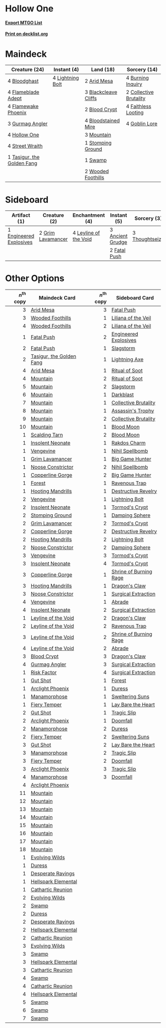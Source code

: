 # Hollow One

#### [Export MTGO List](../collection/Hollow%20One/Hollow%20One.txt)
#### [Print on decklist.org](http://decklist.org/?deckmain=2%09Arid%20Mesa%0A3%09Blackcleave%20Cliffs%0A2%09Blood%20Crypt%0A4%09Bloodghast%0A4%09Bloodstained%20Mire%0A4%09Burning%20Inquiry%0A2%09Collective%20Brutality%0A4%09Faithless%20Looting%0A4%09Flameblade%20Adept%0A4%09Flamewake%20Phoenix%0A4%09Goblin%20Lore%0A3%09Gurmag%20Angler%0A4%09Hollow%20One%0A4%09Lightning%20Bolt%0A3%09Mountain%0A1%09Stomping%20Ground%0A4%09Street%20Wraith%0A1%09Swamp%0A1%09Tasigur,%20the%20Golden%20Fang%0A2%09Wooded%20Foothills&deckside=3%09Ancient%20Grudge%0A1%09Engineered%20Explosives%0A2%09Fatal%20Push%0A2%09Grim%20Lavamancer%0A4%09Leyline%20of%20the%20Void%0A3%09Thoughtseize)
# Maindeck

|                                            Creature (24)                                            |                                        Instant (4)                                        |                                           Land (18)                                           |                                          Sorcery (14)                                           |
|-----------------------------------------------------------------------------------------------------|-------------------------------------------------------------------------------------------|-----------------------------------------------------------------------------------------------|-------------------------------------------------------------------------------------------------|
|4 [Bloodghast](http://gatherer.wizards.com/Pages/Card/Details.aspx?multiverseid=438648)              |4 [Lightning Bolt](http://gatherer.wizards.com/Pages/Card/Details.aspx?multiverseid=234704)|2 [Arid Mesa](http://gatherer.wizards.com/Pages/Card/Details.aspx?multiverseid=426054)         |4 [Burning Inquiry](http://gatherer.wizards.com/Pages/Card/Details.aspx?multiverseid=191096)     |
|4 [Flameblade Adept](http://gatherer.wizards.com/Pages/Card/Details.aspx?multiverseid=426833)        |                                                                                           |3 [Blackcleave Cliffs](http://gatherer.wizards.com/Pages/Card/Details.aspx?multiverseid=209401)|2 [Collective Brutality](http://gatherer.wizards.com/Pages/Card/Details.aspx?multiverseid=414380)|
|4 [Flamewake Phoenix](http://gatherer.wizards.com/Pages/Card/Details.aspx?multiverseid=391834)       |                                                                                           |2 [Blood Crypt](http://gatherer.wizards.com/Pages/Card/Details.aspx?multiverseid=405093)       |4 [Faithless Looting](http://gatherer.wizards.com/Pages/Card/Details.aspx?multiverseid=413670)   |
|3 [Gurmag Angler](http://gatherer.wizards.com/Pages/Card/Details.aspx?multiverseid=391850)           |                                                                                           |4 [Bloodstained Mire](http://gatherer.wizards.com/Pages/Card/Details.aspx?multiverseid=405094) |4 [Goblin Lore](http://gatherer.wizards.com/Pages/Card/Details.aspx?multiverseid=6602)           |
|4 [Hollow One](http://gatherer.wizards.com/Pages/Card/Details.aspx?multiverseid=430852)              |                                                                                           |3 [Mountain](http://gatherer.wizards.com/Pages/Card/Details.aspx?multiverseid=439604)          |                                                                                                 |
|4 [Street Wraith](http://gatherer.wizards.com/Pages/Card/Details.aspx?multiverseid=370428)           |                                                                                           |1 [Stomping Ground](http://gatherer.wizards.com/Pages/Card/Details.aspx?multiverseid=405110)   |                                                                                                 |
|1 [Tasigur, the Golden Fang](http://gatherer.wizards.com/Pages/Card/Details.aspx?multiverseid=391937)|                                                                                           |1 [Swamp](http://gatherer.wizards.com/Pages/Card/Details.aspx?multiverseid=439603)             |                                                                                                 |
|                                                                                                     |                                                                                           |2 [Wooded Foothills](http://gatherer.wizards.com/Pages/Card/Details.aspx?multiverseid=405116)  |                                                                                                 |


# Sideboard

|                                           Artifact (1)                                           |                                        Creature (2)                                        |                                        Enchantment (4)                                         |                                        Instant (5)                                        |                                       Sorcery (3)                                       |
|--------------------------------------------------------------------------------------------------|--------------------------------------------------------------------------------------------|------------------------------------------------------------------------------------------------|-------------------------------------------------------------------------------------------|-----------------------------------------------------------------------------------------|
|1 [Engineered Explosives](http://gatherer.wizards.com/Pages/Card/Details.aspx?multiverseid=370549)|2 [Grim Lavamancer](http://gatherer.wizards.com/Pages/Card/Details.aspx?multiverseid=234706)|4 [Leyline of the Void](http://gatherer.wizards.com/Pages/Card/Details.aspx?multiverseid=205013)|3 [Ancient Grudge](http://gatherer.wizards.com/Pages/Card/Details.aspx?multiverseid=425913)|3 [Thoughtseize](http://gatherer.wizards.com/Pages/Card/Details.aspx?multiverseid=438676)|
|                                                                                                  |                                                                                            |                                                                                                |2 [Fatal Push](http://gatherer.wizards.com/Pages/Card/Details.aspx?multiverseid=423724)    |                                                                                         |


# Other Options

|*n*<sup>th</sup> copy|                                           Maindeck Card                                           |*n*<sup>th</sup> copy|                                         Sideboard Card                                          |
|--------------------:|---------------------------------------------------------------------------------------------------|--------------------:|-------------------------------------------------------------------------------------------------|
|                    3|[Arid Mesa](http://gatherer.wizards.com/Pages/Card/Details.aspx?multiverseid=426054)               |                    3|[Fatal Push](http://gatherer.wizards.com/Pages/Card/Details.aspx?multiverseid=423724)            |
|                    3|[Wooded Foothills](http://gatherer.wizards.com/Pages/Card/Details.aspx?multiverseid=405116)        |                    1|[Liliana of the Veil](http://gatherer.wizards.com/Pages/Card/Details.aspx?multiverseid=425901)   |
|                    4|[Wooded Foothills](http://gatherer.wizards.com/Pages/Card/Details.aspx?multiverseid=405116)        |                    2|[Liliana of the Veil](http://gatherer.wizards.com/Pages/Card/Details.aspx?multiverseid=425901)   |
|                    1|[Fatal Push](http://gatherer.wizards.com/Pages/Card/Details.aspx?multiverseid=423724)              |                    2|[Engineered Explosives](http://gatherer.wizards.com/Pages/Card/Details.aspx?multiverseid=370549) |
|                    2|[Fatal Push](http://gatherer.wizards.com/Pages/Card/Details.aspx?multiverseid=423724)              |                    1|[Slagstorm](http://gatherer.wizards.com/Pages/Card/Details.aspx?multiverseid=214054)             |
|                    2|[Tasigur, the Golden Fang](http://gatherer.wizards.com/Pages/Card/Details.aspx?multiverseid=391937)|                    1|[Lightning Axe](http://gatherer.wizards.com/Pages/Card/Details.aspx?multiverseid=113567)         |
|                    4|[Arid Mesa](http://gatherer.wizards.com/Pages/Card/Details.aspx?multiverseid=426054)               |                    1|[Ritual of Soot](http://gatherer.wizards.com/Pages/Card/Details.aspx?multiverseid=452834)        |
|                    4|[Mountain](http://gatherer.wizards.com/Pages/Card/Details.aspx?multiverseid=439604)                |                    2|[Ritual of Soot](http://gatherer.wizards.com/Pages/Card/Details.aspx?multiverseid=452834)        |
|                    5|[Mountain](http://gatherer.wizards.com/Pages/Card/Details.aspx?multiverseid=439604)                |                    2|[Slagstorm](http://gatherer.wizards.com/Pages/Card/Details.aspx?multiverseid=214054)             |
|                    6|[Mountain](http://gatherer.wizards.com/Pages/Card/Details.aspx?multiverseid=439604)                |                    1|[Darkblast](http://gatherer.wizards.com/Pages/Card/Details.aspx?multiverseid=87922)              |
|                    7|[Mountain](http://gatherer.wizards.com/Pages/Card/Details.aspx?multiverseid=439604)                |                    1|[Collective Brutality](http://gatherer.wizards.com/Pages/Card/Details.aspx?multiverseid=414380)  |
|                    8|[Mountain](http://gatherer.wizards.com/Pages/Card/Details.aspx?multiverseid=439604)                |                    1|[Assassin's Trophy](http://gatherer.wizards.com/Pages/Card/Details.aspx?multiverseid=452902)     |
|                    9|[Mountain](http://gatherer.wizards.com/Pages/Card/Details.aspx?multiverseid=439604)                |                    2|[Collective Brutality](http://gatherer.wizards.com/Pages/Card/Details.aspx?multiverseid=414380)  |
|                   10|[Mountain](http://gatherer.wizards.com/Pages/Card/Details.aspx?multiverseid=439604)                |                    1|[Blood Moon](http://gatherer.wizards.com/Pages/Card/Details.aspx?multiverseid=370419)            |
|                    1|[Scalding Tarn](http://gatherer.wizards.com/Pages/Card/Details.aspx?multiverseid=426069)           |                    2|[Blood Moon](http://gatherer.wizards.com/Pages/Card/Details.aspx?multiverseid=370419)            |
|                    1|[Insolent Neonate](http://gatherer.wizards.com/Pages/Card/Details.aspx?multiverseid=409922)        |                    1|[Rakdos Charm](http://gatherer.wizards.com/Pages/Card/Details.aspx?multiverseid=433122)          |
|                    1|[Vengevine](http://gatherer.wizards.com/Pages/Card/Details.aspx?multiverseid=193556)               |                    1|[Nihil Spellbomb](http://gatherer.wizards.com/Pages/Card/Details.aspx?multiverseid=442215)       |
|                    1|[Grim Lavamancer](http://gatherer.wizards.com/Pages/Card/Details.aspx?multiverseid=234706)         |                    1|[Big Game Hunter](http://gatherer.wizards.com/Pages/Card/Details.aspx?multiverseid=134739)       |
|                    1|[Noose Constrictor](http://gatherer.wizards.com/Pages/Card/Details.aspx?multiverseid=414466)       |                    2|[Nihil Spellbomb](http://gatherer.wizards.com/Pages/Card/Details.aspx?multiverseid=442215)       |
|                    1|[Copperline Gorge](http://gatherer.wizards.com/Pages/Card/Details.aspx?multiverseid=209408)        |                    2|[Big Game Hunter](http://gatherer.wizards.com/Pages/Card/Details.aspx?multiverseid=134739)       |
|                    1|[Forest](http://gatherer.wizards.com/Pages/Card/Details.aspx?multiverseid=439605)                  |                    1|[Ravenous Trap](http://gatherer.wizards.com/Pages/Card/Details.aspx?multiverseid=197537)         |
|                    1|[Hooting Mandrills](http://gatherer.wizards.com/Pages/Card/Details.aspx?multiverseid=386558)       |                    1|[Destructive Revelry](http://gatherer.wizards.com/Pages/Card/Details.aspx?multiverseid=373351)   |
|                    2|[Vengevine](http://gatherer.wizards.com/Pages/Card/Details.aspx?multiverseid=193556)               |                    1|[Lightning Bolt](http://gatherer.wizards.com/Pages/Card/Details.aspx?multiverseid=234704)        |
|                    2|[Insolent Neonate](http://gatherer.wizards.com/Pages/Card/Details.aspx?multiverseid=409922)        |                    1|[Tormod's Crypt](http://gatherer.wizards.com/Pages/Card/Details.aspx?multiverseid=389723)        |
|                    2|[Stomping Ground](http://gatherer.wizards.com/Pages/Card/Details.aspx?multiverseid=405110)         |                    1|[Damping Sphere](http://gatherer.wizards.com/Pages/Card/Details.aspx?multiverseid=443101)        |
|                    2|[Grim Lavamancer](http://gatherer.wizards.com/Pages/Card/Details.aspx?multiverseid=234706)         |                    2|[Tormod's Crypt](http://gatherer.wizards.com/Pages/Card/Details.aspx?multiverseid=389723)        |
|                    2|[Copperline Gorge](http://gatherer.wizards.com/Pages/Card/Details.aspx?multiverseid=209408)        |                    2|[Destructive Revelry](http://gatherer.wizards.com/Pages/Card/Details.aspx?multiverseid=373351)   |
|                    2|[Hooting Mandrills](http://gatherer.wizards.com/Pages/Card/Details.aspx?multiverseid=386558)       |                    2|[Lightning Bolt](http://gatherer.wizards.com/Pages/Card/Details.aspx?multiverseid=234704)        |
|                    2|[Noose Constrictor](http://gatherer.wizards.com/Pages/Card/Details.aspx?multiverseid=414466)       |                    2|[Damping Sphere](http://gatherer.wizards.com/Pages/Card/Details.aspx?multiverseid=443101)        |
|                    3|[Vengevine](http://gatherer.wizards.com/Pages/Card/Details.aspx?multiverseid=193556)               |                    3|[Tormod's Crypt](http://gatherer.wizards.com/Pages/Card/Details.aspx?multiverseid=389723)        |
|                    3|[Insolent Neonate](http://gatherer.wizards.com/Pages/Card/Details.aspx?multiverseid=409922)        |                    4|[Tormod's Crypt](http://gatherer.wizards.com/Pages/Card/Details.aspx?multiverseid=389723)        |
|                    3|[Copperline Gorge](http://gatherer.wizards.com/Pages/Card/Details.aspx?multiverseid=209408)        |                    1|[Shrine of Burning Rage](http://gatherer.wizards.com/Pages/Card/Details.aspx?multiverseid=218018)|
|                    3|[Hooting Mandrills](http://gatherer.wizards.com/Pages/Card/Details.aspx?multiverseid=386558)       |                    1|[Dragon's Claw](http://gatherer.wizards.com/Pages/Card/Details.aspx?multiverseid=243481)         |
|                    3|[Noose Constrictor](http://gatherer.wizards.com/Pages/Card/Details.aspx?multiverseid=414466)       |                    1|[Surgical Extraction](http://gatherer.wizards.com/Pages/Card/Details.aspx?multiverseid=397706)   |
|                    4|[Vengevine](http://gatherer.wizards.com/Pages/Card/Details.aspx?multiverseid=193556)               |                    1|[Abrade](http://gatherer.wizards.com/Pages/Card/Details.aspx?multiverseid=430772)                |
|                    4|[Insolent Neonate](http://gatherer.wizards.com/Pages/Card/Details.aspx?multiverseid=409922)        |                    2|[Surgical Extraction](http://gatherer.wizards.com/Pages/Card/Details.aspx?multiverseid=397706)   |
|                    1|[Leyline of the Void](http://gatherer.wizards.com/Pages/Card/Details.aspx?multiverseid=205013)     |                    2|[Dragon's Claw](http://gatherer.wizards.com/Pages/Card/Details.aspx?multiverseid=243481)         |
|                    2|[Leyline of the Void](http://gatherer.wizards.com/Pages/Card/Details.aspx?multiverseid=205013)     |                    2|[Ravenous Trap](http://gatherer.wizards.com/Pages/Card/Details.aspx?multiverseid=197537)         |
|                    3|[Leyline of the Void](http://gatherer.wizards.com/Pages/Card/Details.aspx?multiverseid=205013)     |                    2|[Shrine of Burning Rage](http://gatherer.wizards.com/Pages/Card/Details.aspx?multiverseid=218018)|
|                    4|[Leyline of the Void](http://gatherer.wizards.com/Pages/Card/Details.aspx?multiverseid=205013)     |                    2|[Abrade](http://gatherer.wizards.com/Pages/Card/Details.aspx?multiverseid=430772)                |
|                    3|[Blood Crypt](http://gatherer.wizards.com/Pages/Card/Details.aspx?multiverseid=405093)             |                    3|[Dragon's Claw](http://gatherer.wizards.com/Pages/Card/Details.aspx?multiverseid=243481)         |
|                    4|[Gurmag Angler](http://gatherer.wizards.com/Pages/Card/Details.aspx?multiverseid=391850)           |                    3|[Surgical Extraction](http://gatherer.wizards.com/Pages/Card/Details.aspx?multiverseid=397706)   |
|                    1|[Risk Factor](http://gatherer.wizards.com/Pages/Card/Details.aspx?multiverseid=452863)             |                    4|[Surgical Extraction](http://gatherer.wizards.com/Pages/Card/Details.aspx?multiverseid=397706)   |
|                    1|[Gut Shot](http://gatherer.wizards.com/Pages/Card/Details.aspx?multiverseid=397673)                |                    1|[Forest](http://gatherer.wizards.com/Pages/Card/Details.aspx?multiverseid=439605)                |
|                    1|[Arclight Phoenix](http://gatherer.wizards.com/Pages/Card/Details.aspx?multiverseid=452841)        |                    1|[Duress](http://gatherer.wizards.com/Pages/Card/Details.aspx?multiverseid=270465)                |
|                    1|[Manamorphose](http://gatherer.wizards.com/Pages/Card/Details.aspx?multiverseid=370568)            |                    1|[Sweltering Suns](http://gatherer.wizards.com/Pages/Card/Details.aspx?multiverseid=426851)       |
|                    1|[Fiery Temper](http://gatherer.wizards.com/Pages/Card/Details.aspx?multiverseid=108880)            |                    1|[Lay Bare the Heart](http://gatherer.wizards.com/Pages/Card/Details.aspx?multiverseid=426798)    |
|                    2|[Gut Shot](http://gatherer.wizards.com/Pages/Card/Details.aspx?multiverseid=397673)                |                    1|[Tragic Slip](http://gatherer.wizards.com/Pages/Card/Details.aspx?multiverseid=413651)           |
|                    2|[Arclight Phoenix](http://gatherer.wizards.com/Pages/Card/Details.aspx?multiverseid=452841)        |                    1|[Doomfall](http://gatherer.wizards.com/Pages/Card/Details.aspx?multiverseid=430751)              |
|                    2|[Manamorphose](http://gatherer.wizards.com/Pages/Card/Details.aspx?multiverseid=370568)            |                    2|[Duress](http://gatherer.wizards.com/Pages/Card/Details.aspx?multiverseid=270465)                |
|                    2|[Fiery Temper](http://gatherer.wizards.com/Pages/Card/Details.aspx?multiverseid=108880)            |                    2|[Sweltering Suns](http://gatherer.wizards.com/Pages/Card/Details.aspx?multiverseid=426851)       |
|                    3|[Gut Shot](http://gatherer.wizards.com/Pages/Card/Details.aspx?multiverseid=397673)                |                    2|[Lay Bare the Heart](http://gatherer.wizards.com/Pages/Card/Details.aspx?multiverseid=426798)    |
|                    3|[Manamorphose](http://gatherer.wizards.com/Pages/Card/Details.aspx?multiverseid=370568)            |                    2|[Tragic Slip](http://gatherer.wizards.com/Pages/Card/Details.aspx?multiverseid=413651)           |
|                    3|[Fiery Temper](http://gatherer.wizards.com/Pages/Card/Details.aspx?multiverseid=108880)            |                    2|[Doomfall](http://gatherer.wizards.com/Pages/Card/Details.aspx?multiverseid=430751)              |
|                    3|[Arclight Phoenix](http://gatherer.wizards.com/Pages/Card/Details.aspx?multiverseid=452841)        |                    3|[Tragic Slip](http://gatherer.wizards.com/Pages/Card/Details.aspx?multiverseid=413651)           |
|                    4|[Manamorphose](http://gatherer.wizards.com/Pages/Card/Details.aspx?multiverseid=370568)            |                    3|[Doomfall](http://gatherer.wizards.com/Pages/Card/Details.aspx?multiverseid=430751)              |
|                    4|[Arclight Phoenix](http://gatherer.wizards.com/Pages/Card/Details.aspx?multiverseid=452841)        |                     |                                                                                                 |
|                   11|[Mountain](http://gatherer.wizards.com/Pages/Card/Details.aspx?multiverseid=439604)                |                     |                                                                                                 |
|                   12|[Mountain](http://gatherer.wizards.com/Pages/Card/Details.aspx?multiverseid=439604)                |                     |                                                                                                 |
|                   13|[Mountain](http://gatherer.wizards.com/Pages/Card/Details.aspx?multiverseid=439604)                |                     |                                                                                                 |
|                   14|[Mountain](http://gatherer.wizards.com/Pages/Card/Details.aspx?multiverseid=439604)                |                     |                                                                                                 |
|                   15|[Mountain](http://gatherer.wizards.com/Pages/Card/Details.aspx?multiverseid=439604)                |                     |                                                                                                 |
|                   16|[Mountain](http://gatherer.wizards.com/Pages/Card/Details.aspx?multiverseid=439604)                |                     |                                                                                                 |
|                   17|[Mountain](http://gatherer.wizards.com/Pages/Card/Details.aspx?multiverseid=439604)                |                     |                                                                                                 |
|                   18|[Mountain](http://gatherer.wizards.com/Pages/Card/Details.aspx?multiverseid=439604)                |                     |                                                                                                 |
|                    1|[Evolving Wilds](http://gatherer.wizards.com/Pages/Card/Details.aspx?multiverseid=397871)          |                     |                                                                                                 |
|                    1|[Duress](http://gatherer.wizards.com/Pages/Card/Details.aspx?multiverseid=270465)                  |                     |                                                                                                 |
|                    1|[Desperate Ravings](http://gatherer.wizards.com/Pages/Card/Details.aspx?multiverseid=413667)       |                     |                                                                                                 |
|                    1|[Hellspark Elemental](http://gatherer.wizards.com/Pages/Card/Details.aspx?multiverseid=234711)     |                     |                                                                                                 |
|                    1|[Cathartic Reunion](http://gatherer.wizards.com/Pages/Card/Details.aspx?multiverseid=417682)       |                     |                                                                                                 |
|                    2|[Evolving Wilds](http://gatherer.wizards.com/Pages/Card/Details.aspx?multiverseid=397871)          |                     |                                                                                                 |
|                    2|[Swamp](http://gatherer.wizards.com/Pages/Card/Details.aspx?multiverseid=439603)                   |                     |                                                                                                 |
|                    2|[Duress](http://gatherer.wizards.com/Pages/Card/Details.aspx?multiverseid=270465)                  |                     |                                                                                                 |
|                    2|[Desperate Ravings](http://gatherer.wizards.com/Pages/Card/Details.aspx?multiverseid=413667)       |                     |                                                                                                 |
|                    2|[Hellspark Elemental](http://gatherer.wizards.com/Pages/Card/Details.aspx?multiverseid=234711)     |                     |                                                                                                 |
|                    2|[Cathartic Reunion](http://gatherer.wizards.com/Pages/Card/Details.aspx?multiverseid=417682)       |                     |                                                                                                 |
|                    3|[Evolving Wilds](http://gatherer.wizards.com/Pages/Card/Details.aspx?multiverseid=397871)          |                     |                                                                                                 |
|                    3|[Swamp](http://gatherer.wizards.com/Pages/Card/Details.aspx?multiverseid=439603)                   |                     |                                                                                                 |
|                    3|[Hellspark Elemental](http://gatherer.wizards.com/Pages/Card/Details.aspx?multiverseid=234711)     |                     |                                                                                                 |
|                    3|[Cathartic Reunion](http://gatherer.wizards.com/Pages/Card/Details.aspx?multiverseid=417682)       |                     |                                                                                                 |
|                    4|[Swamp](http://gatherer.wizards.com/Pages/Card/Details.aspx?multiverseid=439603)                   |                     |                                                                                                 |
|                    4|[Cathartic Reunion](http://gatherer.wizards.com/Pages/Card/Details.aspx?multiverseid=417682)       |                     |                                                                                                 |
|                    4|[Hellspark Elemental](http://gatherer.wizards.com/Pages/Card/Details.aspx?multiverseid=234711)     |                     |                                                                                                 |
|                    5|[Swamp](http://gatherer.wizards.com/Pages/Card/Details.aspx?multiverseid=439603)                   |                     |                                                                                                 |
|                    6|[Swamp](http://gatherer.wizards.com/Pages/Card/Details.aspx?multiverseid=439603)                   |                     |                                                                                                 |
|                    7|[Swamp](http://gatherer.wizards.com/Pages/Card/Details.aspx?multiverseid=439603)                   |                     |                                                                                                 |

